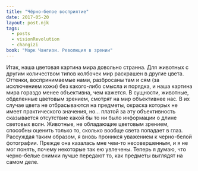 ```yaml
---
title: "Чёрно-белое восприятие"
date: 2017-05-20
layout: post.njk
tags:
  - posts
  - visionRevolution
  - changizi
book: "Марк Чангизи. Революция в зрении"
---
```


Итак, наша цветовая картина мира довольно странна. Для животных с другим количеством типов колбочек мир раскрашен в другие цвета. Оттенки, воспринимаемые нами, разбросаны там и сям (за исключением кожи) без какого-либо смысла и порядка, и наша картина мира гораздо менее объективна, чем кажется. В сущности, животные, обделенные цветовым зрением, смотрят на мир объективнее нас. В их случае цвета не отбрасываются на предметы, окраска которых не имеет практического значения, но… платой за эту объективность сказывается отсутствие какой бы то ни было информации о длине световых волн. Животные, не обладающие цветовым зрением, способны оценить только то, сколько вообще света попадает в глаз. Рассуждая таким образом, я вновь проникся уважением к черно-белой фотографии. Прежде она казалась мне чем-то несовершенным, и я не мог понять, почему некоторые так ею увлечены. Теперь я думаю, что черно-белые снимки лучше передают то, как предметы выглядят на самом деле.
